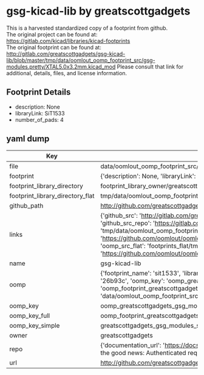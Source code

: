 # gsg-kicad-lib by greatscottgadgets  
This is a harvested standardized copy of a footprint from github.  
The original project can be found at:  
https://gitlab.com/kicad/libraries/kicad-footprints  
The original footprint can be found at:
http://gitlab.com/greatscottgadgets/gsg-kicad-lib/blob/master/tmp/data/oomlout_oomp_footprint_src/gsg-modules.pretty/XTAL5.0x3.2mm.kicad_mod
Please consult that link for additional, details, files, and license information.  
## Footprint Details
* description: None  
* libraryLink: SiT1533  
* number_of_pads: 4  
## yaml dump  
| Key | Value |  
| --- | --- |  
| file | data/oomlout_oomp_footprint_src/gsg-kicad-lib/gsg-modules.pretty/SiT1533.kicad_mod |  
| footprint | {'description': None, 'libraryLink': 'SiT1533', 'number_of_pads': 4} |  
| footprint_library_directory | footprint_library_owner/greatscottgadgets_gsg-kicad-lib |  
| footprint_library_directory_flat | tmp/data/oomlout_oomp_footprint_src/footprints_flat/greatscottgadgets_gsg_modules_sit1533/working |  
| github_path | http://github.com/greatscottgadgets/gsg-kicad-lib/blob/master/tmp/data/oomlout_oomp_footprint_src/gsg-modules.pretty/SiT1533.kicad_mod |  
| links | {'github_src': 'http://gitlab.com/greatscottgadgets/gsg-kicad-lib/blob/master/tmp/data/oomlout_oomp_footprint_src/gsg-modules.pretty/XTAL5.0x3.2mm.kicad_mod', 'github_src_repo': 'https://gitlab.com/kicad/libraries/kicad-footprints', 'oomp_bot': 'tmp/data/oomlout_oomp_footprint_src/footprints/greatscottgadgets_gsg_modules_sit1533/working', 'oomp_bot_github': 'https://github.com/oomlout/oomlout_oomp_footprint_bot/tree/main/tmp/data/oomlout_oomp_footprint_src/footprints/greatscottgadgets_gsg_modules_sit1533/working', 'oomp_src_flat': 'footprints_flat/tmp/data/oomlout_oomp_footprint_src/footprints_flat/greatscottgadgets_gsg_modules_sit1533/working', 'oomp_src_flat_github': 'https://github.com/oomlout/oomlout_oomp_footprint_src/tree/main/tmp/data/oomlout_oomp_footprint_src/footprints_flat/greatscottgadgets_gsg_modules_sit1533/working'} |  
| name | gsg-kicad-lib |  
| oomp | {'footprint_name': 'sit1533', 'library_name': 'gsg_modules', 'md5': '26b93ca02873b1f38ad5ef3b46306aee', 'md5_10': '26b93ca028', 'md5_5': '26b93', 'md5_6': '26b93c', 'oomp_key': 'oomp_greatscottgadgets_gsg_modules_sit1533', 'oomp_key_extra': 'oomp_footprint_greatscottgadgets_gsg_modules_sit1533', 'oomp_key_full': 'oomp_footprint_greatscottgadgets_gsg_modules_sit1533_26b93c', 'oomp_key_simple': 'greatscottgadgets_gsg_modules_sit1533', 'original_filename': 'data/oomlout_oomp_footprint_src/gsg-kicad-lib/gsg-modules.pretty/SiT1533.kicad_mod', 'owner_name': 'greatscottgadgets'} |  
| oomp_key | oomp_greatscottgadgets_gsg_modules_sit1533 |  
| oomp_key_full | oomp_footprint_greatscottgadgets_gsg_modules_sit1533 |  
| oomp_key_simple | greatscottgadgets_gsg_modules_sit1533 |  
| owner | greatscottgadgets |  
| repo | {'documentation_url': 'https://docs.github.com/rest/overview/resources-in-the-rest-api#rate-limiting', 'message': "API rate limit exceeded for 84.66.142.224. (But here's the good news: Authenticated requests get a higher rate limit. Check out the documentation for more details.)"} |  
| url | http://github.com/greatscottgadgets/gsg-kicad-lib |  

